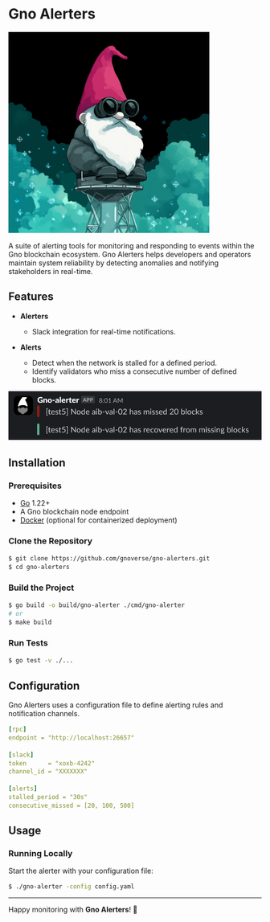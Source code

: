 # Gno Alerters

<img src="https://github.com/gnoverse/gno-alerters/blob/master/.github/assets/banner.png?raw=true" width="400" height="400"/>

A suite of alerting tools for monitoring and responding to events within the Gno blockchain ecosystem. Gno Alerters helps developers and operators maintain system reliability by detecting anomalies and notifying stakeholders in real-time.

## Features

* **Alerters**
    - Slack integration for real-time notifications.

* **Alerts**
    - Detect when the network is stalled for a defined period.
    - Identify validators who miss a consecutive number of defined blocks.

![slack alert example](https://github.com/gnoverse/gno-alerters/blob/master/.github/assets/ex-slack-alerts.png?raw=true)

## Installation

### Prerequisites

- [Go](https://golang.org/) 1.22+
- A Gno blockchain node endpoint
- [Docker](https://www.docker.com/) (optional for containerized deployment)

### Clone the Repository

```bash
$ git clone https://github.com/gnoverse/gno-alerters.git
$ cd gno-alerters
```

### Build the Project

```bash
$ go build -o build/gno-alerter ./cmd/gno-alerter
# or
$ make build
```

### Run Tests

```bash
$ go test -v ./...
```

## Configuration

Gno Alerters uses a configuration file to define alerting rules and notification channels.

```yaml
[rpc]
endpoint = "http://localhost:26657"

[slack]
token      = "xoxb-4242"
channel_id = "XXXXXXX"

[alerts]
stalled_period = "30s"
consecutive_missed = [20, 100, 500]
```

## Usage

### Running Locally

Start the alerter with your configuration file:

```bash
$ ./gno-alerter -config config.yaml
```

---

Happy monitoring with **Gno Alerters**! 🚀

